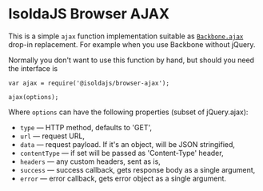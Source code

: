# IsoldaJS Browser AJAX

This is a simple `ajax` function implementation suitable as [`Backbone.ajax`](http://backbonejs.org/#Sync-ajax) drop-in replacement. For example when you use Backbone without jQuery.

Normally you don't want to use this function by hand, but should you need the interface is

```
var ajax = require('@isoldajs/browser-ajax');

ajax(options);
```

Where `options` can have the following properties (subset of jQuery.ajax):

* `type` — HTTP method, defaults to 'GET',
* `url` — request URL,
* `data` — request payload. If it's an object, will be JSON stringified,
* `contentType` — if set will be passed as 'Content-Type' header,
* `headers` — any custom headers, sent as is,
* `success` — success callback, gets response body as a single argument,
* `error` — error callback, gets error object as a single argument.
